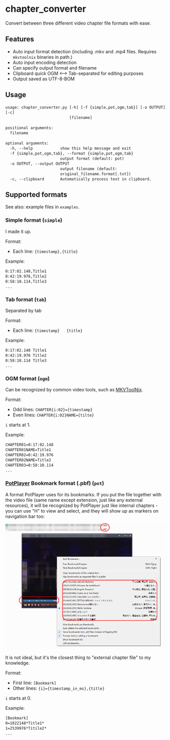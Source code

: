 # chapter_converter
Convert between three different video chapter file formats with ease.

## Features

* Auto input format detection (including .mkv and .mp4 files. Requires `mkvtoolnix` binaries in path.)
* Auto input encoding detection
* Can specify output format and filename
* Clipboard quick OGM <--> Tab-separated for editing purposes
* Output saved as UTF-8-BOM

## Usage

```
usage: chapter_converter.py [-h] [-f {simple,pot,ogm,tab}] [-o OUTPUT] [-c]
                            [filename]

positional arguments:
  filename

optional arguments:
  -h, --help            show this help message and exit
  -f {simple,pot,ogm,tab}, --format {simple,pot,ogm,tab}
                        output format (default: pot)
  -o OUTPUT, --output OUTPUT
                        output filename (default:
                        original_filename.format[.txt])
  -c, --clipboard       Automatically process text in clipboard.
```

## Supported formats

See also: example files in `examples`.

### Simple format (`simple`)

I made it up.

Format: 
* Each line: `{timestamp},{title}`

Example: 

```
0:17:02.148,Title1
0:42:19.976,Title2
0:58:10.114,Title3
...
```

### Tab format (`tab`)

Separated by tab

Format: 
* Each line: `{timestamp}	{title}`

Example: 

```
0:17:02.148	Title1
0:42:19.976	Title2
0:58:10.114	Title3
...
```

### OGM format (`ogm`)

Can be recognized by common video tools, such as [MKVToolNix](https://mkvtoolnix.download/). 

Format: 
* Odd lines: `CHAPTER{i:02}={timestamp}`
* Even lines: `CHAPTER{i:02}NAME={tilte}`

`i` starts at 1.

Example:

```
CHAPTER01=0:17:02.148
CHAPTER01NAME=Title1
CHAPTER02=0:42:19.976
CHAPTER02NAME=Title2
CHAPTER03=0:58:10.114
...
```
###  [PotPlayer](https://potplayer.daum.net/) Bookmark format (.pbf) (`pot`)

A format PotPlayer uses for its bookmarks. If you put the file together with the video file (same name except extension, just like any external resources), it will be recognized by PotPlayer just like internal chapters - you can use "H" to view and select, and they will show up as markers on navigation bar too:

![Pot Bookmark Example](img/pot.png)

It is not ideal, but it's the closest thing to "external chapter file" to my knowledge. 

Format: 

* First line: `[Bookmark]`
* Other lines: `{i}={timestamp_in_ms},{title}`

`i` starts at 0.

Example:

```
[Bookmark]
0=1022148*Title1*
1=2539976*Titile2*
...
```
